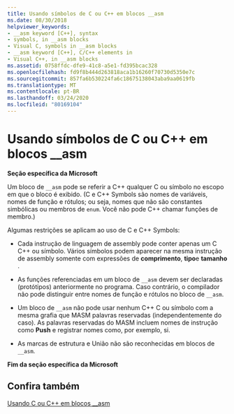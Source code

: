 ```yaml
---
title: Usando símbolos de C ou C++ em blocos __asm
ms.date: 08/30/2018
helpviewer_keywords:
- __asm keyword [C++], syntax
- symbols, in __asm blocks
- Visual C, symbols in __asm blocks
- __asm keyword [C++], C/C++ elements in
- Visual C++, in __asm blocks
ms.assetid: 0758ffdc-dfe9-41c8-a5e1-fd395bcac328
ms.openlocfilehash: fd9f8b444d263818aca1b16260f70730d5350e7c
ms.sourcegitcommit: 857fa6b530224fa6c18675138043aba9aa0619fb
ms.translationtype: MT
ms.contentlocale: pt-BR
ms.lasthandoff: 03/24/2020
ms.locfileid: "80169104"
---
```

# <a name="using-c-or-c-symbols-in-__asm-blocks"></a>Usando símbolos de C ou C++ em blocos __asm

**Seção específica da Microsoft**

Um bloco de `__asm` pode se referir a C++ qualquer C ou símbolo no escopo em que o bloco é exibido. (C e C++ Symbols são nomes de variáveis, nomes de função e rótulos; ou seja, nomes que não são constantes simbólicas ou membros de `enum`. Você não pode C++ chamar funções de membro.)

Algumas restrições se aplicam ao uso de C e C++ Symbols:

- Cada instrução de linguagem de assembly pode conter apenas um C C++ ou símbolo. Vários símbolos podem aparecer na mesma instrução de assembly somente com expressões de **comprimento**, **tipo**e **tamanho** .

- As funções referenciadas em um bloco de `__asm` devem ser declaradas (protótipos) anteriormente no programa. Caso contrário, o compilador não pode distinguir entre nomes de função e rótulos no bloco de `__asm`.

- Um bloco de `__asm` não pode usar nenhum C++ C ou símbolo com a mesma grafia que MASM palavras reservadas (independentemente do caso). As palavras reservadas do MASM incluem nomes de instrução como **Push** e registrar nomes como, por exemplo, si.

- As marcas de estrutura e União não são reconhecidas em blocos de `__asm`.

**Fim da seção específica da Microsoft**

## <a name="see-also"></a>Confira também

[Usando C ou C++ em blocos __asm](../../assembler/inline/using-c-or-cpp-in-asm-blocks.md)<br/>
